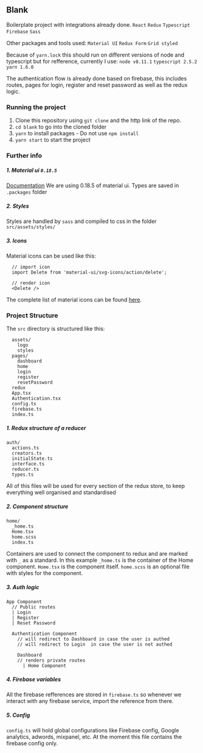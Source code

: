 ## Blank 
Boilerplate project with integrations already done.
`React` `Redux` `Typescript` `Firebase` `Sass`

Other packages and tools used: `Material UI` `Redux Form` `Grid styled`

Because of `yarn.lock`  this should run on different versions of node and typescript but for refference, currently I use: `node v8.11.1` `typescript 2.5.2` `yarn 1.6.0`

The authentication flow is already done based on firebase, this includes routes, pages for login, register and reset password as well as the redux logic.

### Running the project
1. Clone this repository using `git clone` and the http link of the repo.
2. `cd blank` to go into the cloned folder
3. `yarn` to install packages - Do not use `npm install`
4. `yarn start` to start the project

### Further info

##### 1. Material ui  `0.18.5`
[Documentation](https://v0.material-ui.com/v0.18.5/#/)
We are using 0.18.5 of material ui. Types are saved in `.packages` folder

##### 2. Styles
Styles are handled by `sass` and compiled to css in the folder `src/assets/styles/`

##### 3. Icons 
Material icons can be used like this:
```
  // import icon
  import Delete from 'material-ui/svg-icons/action/delete';
  
  // render icon
  <Delete />
```
The complete list of material icons can be found [here](https://material.io/tools/icons/?style=baseline).


### Project Structure
The `src` directory is structured like this:

```
  assets/
    logo
    styles
  pages/
    dashboard
    home
    login
    register
    resetPassword
  redux
  App.tsx
  Authentication.tsx
  config.ts
  firebase.ts
  index.ts
```

##### 1. Redux structure of a reducer
```
auth/
  actions.ts
  creators.ts
  initialState.ts
  interface.ts
  reducer.ts
  types.ts
```

All of this files will be used for every section of the redux store, to keep everything well organised and standardised

##### 2. Component structure
```
home/
  _home.ts
  Home.tsx
  home.scss
  index.ts
```

Containers are used to connect the component to redux and are marked with `_` as a standard. In this example `_home.ts` is the container of the Home component.
`Home.tsx` is the component itself.
`home.scss` is an optional file with styles for the component.

##### 3. Auth logic

```
App Component
  // Public routes
  | Login
  | Register
  | Reset Password

  Authentication Component
    // will redirect to Dashboard in case the user is authed
    // will redirect to Login  in case the user is not authed

    Dashboard
    // renders private routes
      | Home Component
```

##### 4. Firebase variables
All the firebase refferences are stored in `firebase.ts` so whenever we interact with any firebase service, import the reference from there.

##### 5. Config

`config.ts` will hold global configurations like Firebase config, Google analytics, adwords, mixpanel, etc.
At the moment this file contains the firebase config only.




